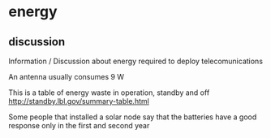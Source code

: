# energy

## discussion

Information / Discussion about energy required to deploy telecomunications

An antenna usually consumes 9 W

This is a table of energy waste in operation, standby and off http://standby.lbl.gov/summary-table.html

Some people that installed a solar node say that the batteries have a good response only in the first and second year
